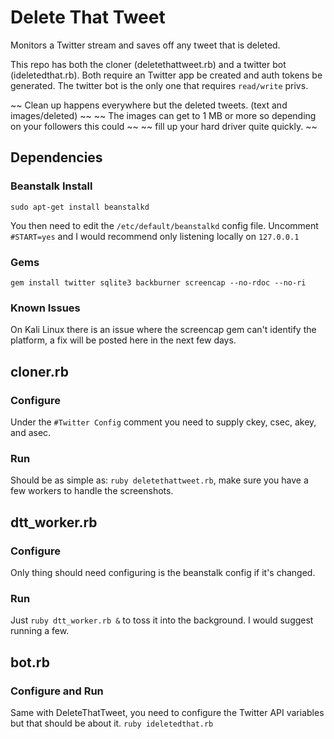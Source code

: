 Delete That Tweet
====================

Monitors a Twitter stream and saves off any tweet that is deleted.

This repo has both the cloner (deletethattweet.rb) and a twitter bot (ideletedthat.rb).
Both require an Twitter app be created and auth tokens be generated.
The twitter bot is the only one that requires `read/write` privs.

~~ Clean up happens everywhere but the deleted tweets. (text and images/deleted) ~~
~~ The images can get to 1 MB or more so depending on your followers this could  ~~
~~ fill up your hard driver quite quickly. ~~

## Dependencies

### Beanstalk Install

```
sudo apt-get install beanstalkd
```
You then need to edit the `/etc/default/beanstalkd` config file. Uncomment `#START=yes` and I would recommend only listening locally on `127.0.0.1`

### Gems

```
gem install twitter sqlite3 backburner screencap --no-rdoc --no-ri
```

### Known Issues

On Kali Linux there is an issue where the screencap gem can't identify the platform, a fix will be posted here in the next few days.

## cloner.rb

### Configure

Under the `#Twitter Config` comment you need to supply ckey, csec, akey, and asec.

### Run

Should be as simple as: `ruby deletethattweet.rb`, make sure you have a few workers to handle the screenshots.

## dtt_worker.rb

### Configure

Only thing should need configuring is the beanstalk config if it's changed.

### Run

Just `ruby dtt_worker.rb &` to toss it into the background. I would suggest running a few.

## bot.rb

### Configure and Run

Same with DeleteThatTweet, you need to configure the Twitter API variables but that should be about it. `ruby ideletedthat.rb`

